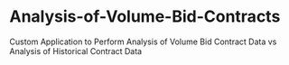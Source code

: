 # Analysis-of-Volume-Bid-Contracts
Custom Application to Perform Analysis of Volume Bid Contract Data vs Analysis of Historical Contract Data

